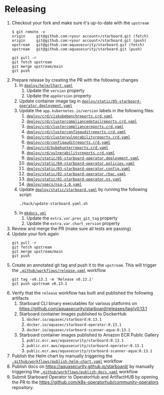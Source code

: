 # Releasing

1. Checkout your fork and make sure it's up-to-date with the `upstream`
   ```console
   $ git remote -v
   origin     git@github.com:<your account>/starboard.git (fetch)
   origin     git@github.com:<your account>/starboard.git (push)
   upstream   git@github.com:aquasecurity/starboard.git (fetch)
   upstream   git@github.com:aquasecurity/starboard.git (push)
   ```
   ```
   git pull -r
   git fetch upstream
   git merge upstream/main
   git push
   ```
2. Prepare release by creating the PR with the following changes
   1. In [`deploy/helm/Chart.yaml`]
      1. Update the `version` property
      2. Update the `appVersion` property
   2. Update container image tag in [`deploy/static/05-starboard-operator.deployment.yaml`]
   3. Update the `app.kubernetes.io/version` labels in the following files:
      1. [`deploy/crd/ciskubebenchreports.crd.yaml`]
      2. [`deploy/crd/clustercompliancedetailreports.crd.yaml`]
      3. [`deploy/crd/clustercompliancereports.crd.yaml`]
      4. [`deploy/crd/clusterconfigauditreports.crd.yaml`]
      5. [`deploy/crd/clustervulnerabilityreports.crd.yaml`]
      6. [`deploy/crd/configauditreports.crd.yaml`]
      7. [`deploy/crd/kubehunterreports.crd.yaml`]
      8. [`deploy/crd/vulnerabilityreports.crd.yaml`]
      9. [`deploy/static/05-starboard-operator.deployment.yaml`]
      10. [`deploy/static/04-starboard-operator.policies.yaml`]
      11. [`deploy/static/03-starboard-operator.config.yaml`]
      12. [`deploy/static/02-starboard-operator.rbac.yaml`]
      13. [`deploy/static/01-starboard-operator.ns.yaml`]
      14. [`deploy/specs/nsa-1.0.yaml`]
   4. Update [`deploy/static/starboard.yaml`] by running the following script:
      ```
      ./hack/update-starboard.yaml.sh
      ```
   5. In [`mkdocs.yml`]
      1. Update the `extra.var.prev_git_tag` property
      2. Update the `extra.var.chart_version` property
3. Review and merge the PR (make sure all tests are passing)
4. Update your fork again
   ```
   git pull -r
   git fetch upstream
   git merge upstream/main
   git push
   ```
5. Create an annotated git tag and push it to the `upstream`. This will trigger the [`.github/workflows/release.yaml`] workflow
   ```
   git tag -v0.13.1 -m 'Release v0.13.1'
   git push upstream v0.13.1
   ```
6. Verify that the `release` workflow has built and published the following artifacts
   1. Starboard CLI binary executables for various platforms on https://github.com/aquasecurity/starboard/releases/tag/v0.13.1
   2. Starboard container images published to DockerHub
      1. `docker.io/aquasec/starboard:0.13.1`
      2. `docker.io/aquasec/starboard-operator:0.13.1`
      3. `docker.io/aquasec/starboard-scanner-aqua:0.13.1`
   3. Starboard container images published to Amazon ECR Public Gallery
      1. `public.ecr.aws/aquasecurity/starboard:0.13.1`
      2. `public.ecr.aws/aquasecurity/starboard-operator:0.13.1`
      3. `public.ecr.aws/aquasecurity/starboard-scanner-aqua:0.13.1`
7. Publish the Helm chart by manually triggering the [`.github/workflows/publish-helm-chart.yaml`] workflow
8. Publish docs on https://aquasecurity.github.io/starboard/ by manually triggering the [`.github/workflows/publish-docs.yaml`] workflow
9. Submit Starboard Operator to OperatorHub and ArtifactHUB by opening the PR to the https://github.com/k8s-operatorhub/community-operators repository.

[`deploy/helm/Chart.yaml`]: ./deploy/helm/Chart.yaml
[`deploy/crd/ciskubebenchreports.crd.yaml`]: ./deploy/crd/ciskubebenchreports.crd.yaml
[`deploy/crd/clustercompliancedetailreports.crd.yaml`]: ./deploy/crd/clustercompliancedetailreports.crd.yaml
[`deploy/crd/clustercompliancereports.crd.yaml`]: ./deploy/crd/clustercompliancereports.crd.yaml
[`deploy/crd/clusterconfigauditreports.crd.yaml`]: ./deploy/crd/clusterconfigauditreports.crd.yaml
[`deploy/crd/clustervulnerabilityreports.crd.yaml`]: ./deploy/crd/clustervulnerabilityreports.crd.yaml
[`deploy/crd/configauditreports.crd.yaml`]: ./deploy/crd/configauditreports.crd.yaml
[`deploy/crd/kubehunterreports.crd.yaml`]: ./deploy/crd/kubehunterreports.crd.yaml
[`deploy/crd/vulnerabilityreports.crd.yaml`]: ./deploy/crd/vulnerabilityreports.crd.yaml
[`deploy/static/05-starboard-operator.deployment.yaml`]: ./deploy/static/05-starboard-operator.deployment.yaml
[`deploy/static/04-starboard-operator.policies.yaml`]: ./deploy/static/04-starboard-operator.policies.yaml
[`deploy/static/03-starboard-operator.config.yaml`]: ./deploy/static/03-starboard-operator.config.yaml
[`deploy/static/02-starboard-operator.rbac.yaml`]: ./deploy/static/02-starboard-operator.rbac.yaml
[`deploy/static/01-starboard-operator.ns.yaml`]: ./deploy/static/01-starboard-operator.ns.yaml
[`deploy/specs/nsa-1.0.yaml`]: ./deploy/specs/nsa-1.0.yaml
[`deploy/static/starboard.yaml`]: ./deploy/static/starboard.yaml
[`mkdocs.yml`]: ./mkdocs.yml
[`.github/workflows/release.yaml`]: ./.github/workflows/release.yaml
[`.github/workflows/publish-helm-chart.yaml`]: ./.github/workflows/publish-helm-chart.yaml
[`.github/workflows/publish-docs.yaml`]: ./.github/workflows/publish-docs.yaml
